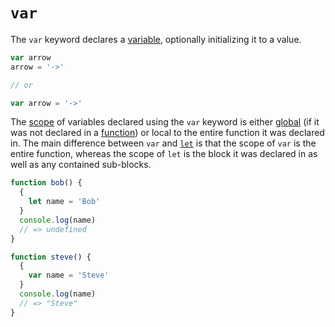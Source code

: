 # `var`

The `var` keyword declares a [variable][concept-variable], optionally initializing it to a value.

```javascript
var arrow
arrow = '->'

// or

var arrow = '->'
```

The [scope][concept-scope] of variables declared using the `var` keyword is either [global][concept-global-scope] (if it was not declared in a [function][keyword-function]) or local to the entire function it was declared in. The main difference between `var` and [`let`][keyword-let] is that the scope of `var` is the entire function, whereas the scope of `let` is the block it was declared in as well as any contained sub-blocks.

```javascript
function bob() {
  {
    let name = 'Bob'
  }
  console.log(name)
  // => undefined
}
```

```javascript
function steve() {
  {
    var name = 'Steve'
  }
  console.log(name)
  // => "Steve"
}
```

[keyword-function]: ./function.md
[keyword-let]: ./let.md
[concept-scope]: ../info/scope.md
[concept-global-scope]: ../info/scope.md#global-scope
[concept-variable]: https://github.com/exercism/v3/blob/main/reference/concepts/variables.md
